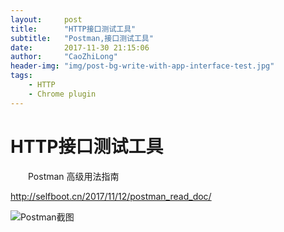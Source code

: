 ```yaml
---
layout:     post
title:      "HTTP接口测试工具"
subtitle:   "Postman,接口测试工具"
date:       2017-11-30 21:15:06
author:     "CaoZhiLong"
header-img: "img/post-bg-write-with-app-interface-test.jpg"
tags:
    - HTTP
    - Chrome plugin
---
```


# HTTP接口测试工具

&emsp;&emsp;Postman 高级用法指南

http://selfboot.cn/2017/11/12/postman_read_doc/

![Postman截图](https://s3.amazonaws.com/postman-static-getpostman-com/postman-docs/statusBar.png)

